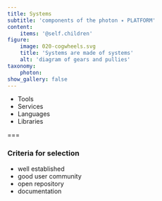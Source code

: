 ```yaml
---
title: Systems
subtitle: 'components of the photon ✴ PLATFORM'
content:
    items: '@self.children'
figure:
    image: 020-cogwheels.svg
    title: 'Systems are made of systems'
    alt: 'diagram of gears and pullies'
taxonomy:
    photon:
show_gallery: false
---
```


- Tools
- Services
- Languages
- Libraries

===

### Criteria for selection

- well established
- good user community
- open repository
- documentation
